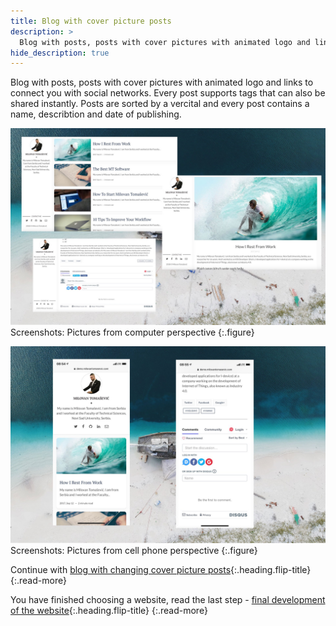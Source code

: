 ```yaml
---
title: Blog with cover picture posts
description: >
  Blog with posts, posts with cover pictures with animated logo and links to connect you with social networks... by Milovan Tomašević
hide_description: true
---
```


Blog with posts, posts with cover pictures with animated logo and links to connect you with social networks. Every post supports tags that can also be shared instantly. Posts are sorted by a vercital and every post contains a name, describtion and date of publishing. 

![](/assets/img/sites/demo1/screenshot-from-mac.jpg)
Screenshots: Pictures from computer perspective
{:.figure}

![](/assets/img/sites/demo1/screenshot-from-iphone.jpg)
Screenshots: Pictures from cell phone perspective
{:.figure}

Continue with [blog with changing cover picture posts]{:.heading.flip-title}
{:.read-more}

You have finished choosing a website, read the last step - [final development of the website]{:.heading.flip-title}
{:.read-more}

[demo1]: https://www.demo.milovantomasevic.com/demo1
[blog with changing cover picture posts]: blog-with-changing-cover-picture-posts.md
[full list of demo websites]: https://www.demo.milovantomasevic.com/
[final development of the website]: ../final-development-of-the-website.md